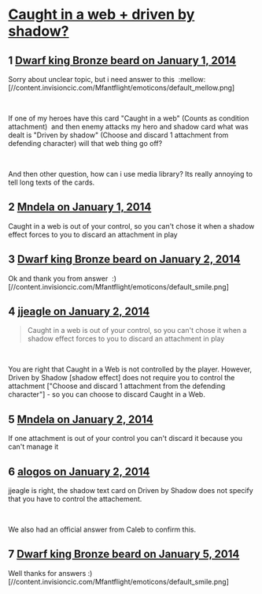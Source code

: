 # [Caught in a web + driven by shadow?](https://community.fantasyflightgames.com/topic/96095-caught-in-a-web-driven-by-shadow/)

## 1 [Dwarf king Bronze beard on January 1, 2014](https://community.fantasyflightgames.com/topic/96095-caught-in-a-web-driven-by-shadow/?do=findComment&comment=942676)

Sorry about unclear topic, but i need answer to this  :mellow: [//content.invisioncic.com/Mfantflight/emoticons/default_mellow.png]

 

If one of my heroes have this card "Caught in a web" (Counts as condition attachment)  and then enemy attacks my hero and shadow card what was dealt is "Driven by shadow" (Choose and discard 1 attachment from defending character) will that web thing go off?

 

And then other question, how can i use media library? Its really annoying to tell long texts of the cards.

## 2 [Mndela on January 1, 2014](https://community.fantasyflightgames.com/topic/96095-caught-in-a-web-driven-by-shadow/?do=findComment&comment=942717)

Caught in a web is out of your control, so you can't chose it when a shadow effect forces to you to discard an attachment in play

## 3 [Dwarf king Bronze beard on January 2, 2014](https://community.fantasyflightgames.com/topic/96095-caught-in-a-web-driven-by-shadow/?do=findComment&comment=943036)

Ok and thank you from answer  :) [//content.invisioncic.com/Mfantflight/emoticons/default_smile.png]

## 4 [jjeagle on January 2, 2014](https://community.fantasyflightgames.com/topic/96095-caught-in-a-web-driven-by-shadow/?do=findComment&comment=943082)

> Caught in a web is out of your control, so you can't chose it when a shadow effect forces to you to discard an attachment in play

 

You are right that Caught in a Web is not controlled by the player. However, Driven by Shadow [shadow effect] does not require you to control the attachment ["Choose and discard 1 attachment from the defending character"] - so you can choose to discard Caught in a Web.

## 5 [Mndela on January 2, 2014](https://community.fantasyflightgames.com/topic/96095-caught-in-a-web-driven-by-shadow/?do=findComment&comment=943266)

If one attachment is out of your control you can't discard it because you can't manage it

## 6 [alogos on January 2, 2014](https://community.fantasyflightgames.com/topic/96095-caught-in-a-web-driven-by-shadow/?do=findComment&comment=943276)

jjeagle is right, the shadow text card on Driven by Shadow does not specify that you have to control the attachement.

 

We also had an official answer from Caleb to confirm this.

## 7 [Dwarf king Bronze beard on January 5, 2014](https://community.fantasyflightgames.com/topic/96095-caught-in-a-web-driven-by-shadow/?do=findComment&comment=945976)

Well thanks for answers :) [//content.invisioncic.com/Mfantflight/emoticons/default_smile.png]

